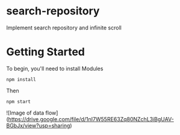# search-repository

Implement search repository and infinite scroll

# Getting Started

To begin, you'll need to install Modules

```npm install```

Then 

```npm start```

![Image of data flow]
(https://drive.google.com/file/d/1nI7W55RE63Zq80NZchL3iBgUAV-BGbJx/view?usp=sharing)
